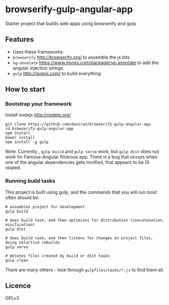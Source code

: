 # browserify-gulp-angular-app

Starter project that builds web apps using browserify and gulp

## Features

- Uses these frameworks:
- `browserify` http://browserify.org/ to assemble the js bits
- `ng-annotate` https://www.npmjs.com/package/ng-annotate to add the angular injection strings
- `gulp` http://gulpjs.com/ to build everything

## How to start

### Bootstrap your framework

Install nodejs http://nodejs.org/

    git clone https://github.com/daniran/browserify-gulp-angular-app
    cd browserify-gulp-angular-app
    npm install   
    bower install
    npm install -g gulp

Note: Currently , `gulp build` and `gulp serve` work,
but `gulp dist` does not work for Famous-Angular flickrous app.
There is a bug that occurs when one of the angular dependencies gets minified,
that appears to be DI related.

### Running build tasks

This project is built using gulp,
and the commands that you will run most often should be:

    # assembles project for development
    gulp build

    # does build task, and then optimises for distribution (concatenation, minification)
    gulp dist

    # does build task, and then listens for changes on project files, doing selective rebuilds
    gulp serve

    # deletes files created by build or dist tasks
    gulp clean

There are many others - look through `gulpfiles/tasks/*.js` to find them all.

## Licence

GPLv3
